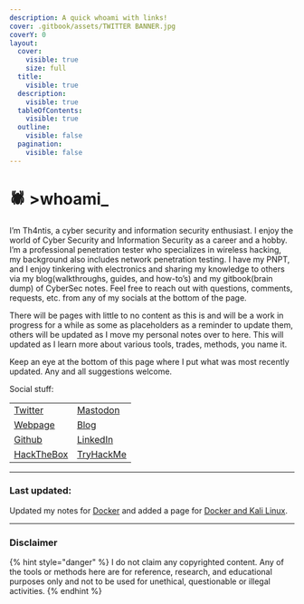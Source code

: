 ```yaml
---
description: A quick whoami with links!
cover: .gitbook/assets/TWITTER BANNER.jpg
coverY: 0
layout:
  cover:
    visible: true
    size: full
  title:
    visible: true
  description:
    visible: true
  tableOfContents:
    visible: true
  outline:
    visible: false
  pagination:
    visible: false
---
```


# 🕷️ >whoami\_

I’m Th4ntis, a cyber security and information security enthusiast. I enjoy the world of Cyber Security and Information Security as a career and a hobby. I’m a professional penetration tester who specializes in wireless hacking, my background also includes network penetration testing. I have my PNPT, and I enjoy tinkering with electronics and sharing my knowledge to others via my blog(walkthroughs, guides, and how-to’s) and my gitbook(brain dump) of CyberSec notes. Feel free to reach out with questions, comments, requests, etc. from any of my socials at the bottom of the page.

There will be pages with little to no content as this is and will be a work in progress for a while as some as placeholders as a reminder to update them, others will be updated as I move my personal notes over to here. This will updated as I learn more about various tools, trades, methods, you name it.

Keep an eye at the bottom of this page where I put what was most recently updated. Any and all suggestions welcome.

Social stuff:

|                                                         |                                                   |
| ------------------------------------------------------- | ------------------------------------------------- |
| [Twitter](https://twitter.com/Th4ntis)                  | [Mastodon](https://infosec.exchange/web/@th4ntis) |
| [Webpage](https://th4ntis.github.io)                    | [Blog](https://th4ntis.com/blog)                  |
| [Github](https://github.com/Th4ntis)                    | [LinkedIn](https://www.linkedin.com/in/th4ntis/)  |
| [HackTheBox](https://app.hackthebox.com/profile/274909) | [TryHackMe](https://tryhackme.com/p/th4ntis)      |

***

### Last updated:

Updated my notes for [Docker](general-info/docker.md) and added a page for [Docker and Kali Linux](guides-and-how-tos/docker-and-kali-linux.md).

***

### **Disclaimer**

{% hint style="danger" %}
I do not claim any copyrighted content. Any of the tools or methods here are for reference, research, and educational purposes only and not to be used for unethical, questionable or illegal activities.
{% endhint %}
